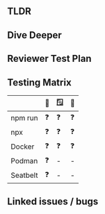 ## TLDR

<!-- Add a brief description of what this pull request changes and why and any important things for reviewers to look at -->

## Dive Deeper

<!-- more thoughts and in depth discussion here -->

## Reviewer Test Plan

<!-- when a person reviews your code they should ideally be pulling and running that code. How would they validate your change works and if relevant what are some good classes of example prompts and ways they can exercise your changes -->

## Testing Matrix

<!-- Before submitting please validate your changes on as many of these options as possible -->

|          | 🍏  | 🪟  | 🐧  |
| -------- | --- | --- | --- |
| npm run  | ❓  | ❓  | ❓  |
| npx      | ❓  | ❓  | ❓  |
| Docker   | ❓  | ❓  | ❓  |
| Podman   | ❓  | -   | -   |
| Seatbelt | ❓  | -   | -   |

## Linked issues / bugs

<!-- Add links to any gh issues or other external bugs --->
